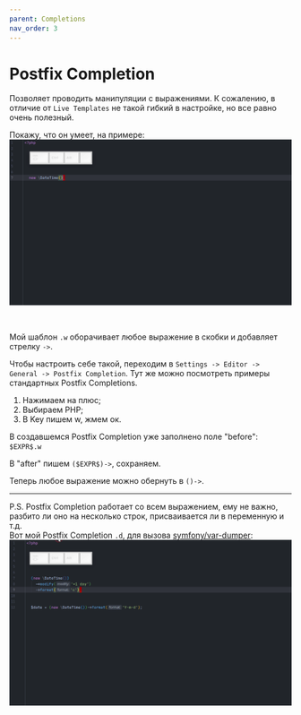 ```yaml
---
parent: Completions
nav_order: 3
---
```


# Postfix Completion
Позволяет проводить манипуляции с выражениями. К сожалению, в отличие от `Live Templates` не такой гибкий в настройке, но все равно очень полезный.

Покажу, что он умеет, на примере:<br/>
![Postfix completion example](assets/PostfixCompletionExample.gif)

<br/>

Мой шаблон `.w` оборачивает любое выражение в скобки и добавляет стрелку `->`.  

Чтобы настроить себе такой, переходим в `Settings -> Editor -> General -> Postfix Completion`. Тут же можно посмотреть примеры стандартных Postfix Completions.

1. Нажимаем на плюс;
2. Выбираем PHP;
3. В Key пишем w, жмем ок.

В создавшемся Postfix Completion уже заполнено поле "before": `$EXPR$.w`

В "after" пишем `($EXPR$)->`, сохраняем.

Теперь любое выражение можно обернуть в `()->`.

---

P.S. Postfix Completion работает со всем выражением, ему не важно, разбито ли оно на несколько строк, присваивается ли в переменную и т.д.<br/>
Вот мой Postfix Completion `.d`, для вызова [symfony/var-dumper](https://github.com/symfony/var-dumper):
![Postfix completion example](assets/PostfixCompletionDumpExample.gif)
